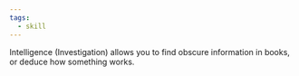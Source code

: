 ```yaml
---
tags:
  - skill
---
```

Intelligence (Investigation) allows you to find obscure information in books, or deduce how something works.